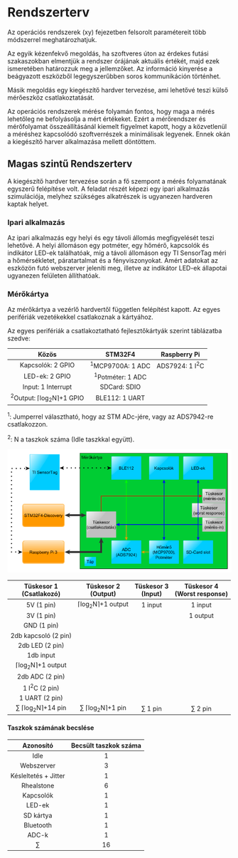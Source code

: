 # Rendszerterv

Az operációs rendszerek (xy) fejezetben felsorolt paramétereit több módszerrel meghatározhatjuk.

Az egyik kézenfekvő megoldás, ha szoftveres úton az érdekes futási szakaszokban elmentjük a rendszer órájának aktuális értékét, majd ezek ismeretében határozzuk meg a jellemzőket. Az információ kinyerése a beágyazott eszközből legegyszerűbben soros kommunikáción történhet.

Másik megoldás egy kiegészítő hardver tervezése, ami lehetővé teszi külső mérőeszköz csatlakoztatását.

Az operációs rendszerek mérése folyamán fontos, hogy maga a mérés lehetőleg ne befolyásolja a mért értékeket. Ezért a mérőrendszer és mérőfolyamat összeállításánál kiemelt figyelmet kapott, hogy a közvetlenül a méréshez kapcsolódó szoftverrészek a minimálisak legyenek. Ennek okán a kiegészítő harver alkalmazása mellett döntöttem.


## Magas szintű Rendszerterv

A kiegészítő hardver tervezése során a fő szempont a mérés folyamatának egyszerű felépítése volt. A feladat részét képezi egy ipari alkalmazás szimulációja, melyhez szükséges alkatrészek is ugyanezen hardveren kaptak helyet.


### Ipari alkalmazás

Az ipari alkalmazás egy helyi és egy távoli állomás megfigyelését teszi lehetővé. A helyi állomáson egy potméter, egy hőmérő, kapcsolók és indikátor LED-ek találhatóak, míg a távoli állomáson egy TI SensorTag méri a hőmérsékletet, páratartalmat és a fényviszonyokat. Amért adatokat az eszközön futó webszerver jeleníti meg, illetve az indikátor LED-ek állapotai ugyanezen felületen állíthatóak.


### Mérőkártya

Az mérőkártya a vezérlő hardvertől független felépítést kapott. Az egyes perifériák vezetékekkel csatlakoznak a kártyához.

Az egyes perifériák a csatlakoztatható fejlesztőkártyák szerint táblázatba szedve:

| Közös | STM32F4 | Raspberry Pi |
|:-----:|:-------:|:------------:|
| Kapcsolók: 2 GPIO | <sup>1</sup>MCP9700A: 1 ADC | ADS7924: 1 I<sup>2</sup>C |
| LED-ek: 2 GPIO | <sup>1</sup>Potméter: 1 ADC |  |
| Input: 1 Interrupt | SDCard: SDIO |  |
| <sup>2</sup>Output: &lceil;log<sub>2</sub>N&rceil;+1 GPIO | BLE112: 1 UART |  |
<sup>1</sup>: Jumperrel választható, hogy az STM ADc-jére, vagy az ADS7942-re csatlakozzon.

<sup>2</sup>: N a taszkok száma (Idle taszkkal együtt).

![system_design](https://github.com/Lyque/diplomaterv/raw/master/Documents/Jegyzetek/Figures/System_design/01_system_design.png "system_design")

| Tüskesor 1 <br>(Csatlakozó) | Tüskesor 2 <br>(Output) | Tüskesor 3 <br>(Input) | Tüskesor 4 <br>(Worst response) |
|:----------:|:----------:|:----------:|:----------:|
| 5V (1 pin) | &lceil;log<sub>2</sub>N&rceil;+1 output | 1 input | 1 input |
| 3V (1 pin) | | | 1 output |
| GND (1 pin) | | | |
| 2db kapcsoló (2 pin)  | | | |
| 2db LED (2 pin) | | | |
| 1db input | | | |
| &lceil;log<sub>2</sub>N&rceil;+1 output | | | |
| 2db ADC (2 pin) | | | |
| 1 I<sup>2</sup>C (2 pin) | | | |
| 1 UART (2 pin) | | | |
| &sum; &lceil;log<sub>2</sub>N&rceil;+14 pin | &sum; &lceil;log<sub>2</sub>N&rceil;+1 pin | &sum; 1 pin | &sum; 2 pin |

#### Taszkok számának becslése

| Azonosító | Becsült taszkok száma |
|:---------:|:---------------------:|
| Idle | 1 |
| Webszerver | 3 |
| Késleltetés + Jitter | 1 |
| Rhealstone | 6 |
| Kapcsolók | 1 |
| LED-ek | 1 |
| SD kártya | 1 |
| Bluetooth | 1 |
| ADC-k | 1 |
| &sum; | 16 |
